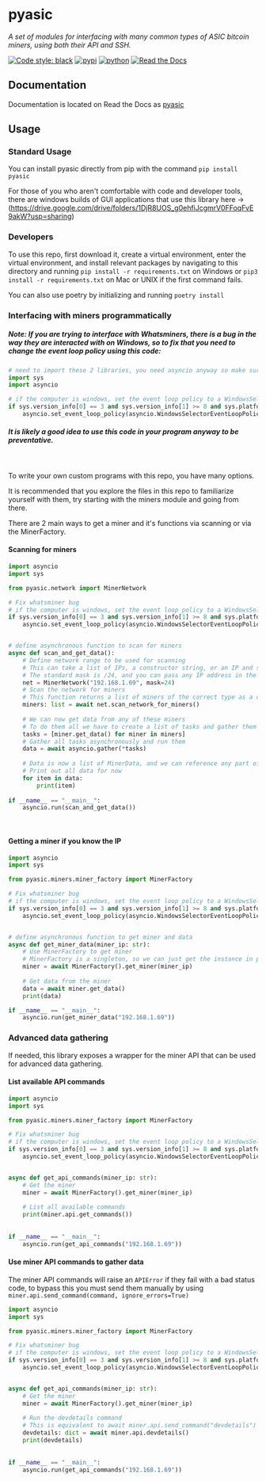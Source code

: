 # pyasic
*A set of modules for interfacing with many common types of ASIC bitcoin miners, using both their API and SSH.*

[![Code style: black](https://img.shields.io/badge/code%20style-black-000000.svg)](https://github.com/psf/black)
[![pypi](https://img.shields.io/pypi/v/pyasic.svg)](https://pypi.org/project/pyasic/)
[![python](https://img.shields.io/pypi/pyversions/pyasic.svg)](https://pypi.org/project/pyasic/)
[![Read the Docs](https://img.shields.io/readthedocs/pyasic)](https://pyasic.readthedocs.io/en/latest/)
## Documentation
Documentation is located on Read the Docs as [pyasic](https://pyasic.readthedocs.io/en/latest/)

## Usage

### Standard Usage
You can install pyasic directly from pip with the command `pip install pyasic`

For those of you who aren't comfortable with code and developer tools, there are windows builds of GUI applications that use this library here -> (https://drive.google.com/drive/folders/1DjR8UOS_g0ehfiJcgmrV0FFoqFvE9akW?usp=sharing)

### Developers
To use this repo, first download it, create a virtual environment, enter the virtual environment, and install relevant packages by navigating to this directory and running ```pip install -r requirements.txt``` on Windows or ```pip3 install -r requirements.txt``` on Mac or UNIX if the first command fails.

You can also use poetry by initializing and running ```poetry install```

### Interfacing with miners programmatically

##### Note: If you are trying to interface with Whatsminers, there is a bug in the way they are interacted with on Windows, so to fix that you need to change the event loop policy using this code: 
```python
# need to import these 2 libraries, you need asyncio anyway so make sure you have sys imported
import sys
import asyncio

# if the computer is windows, set the event loop policy to a WindowsSelector policy
if sys.version_info[0] == 3 and sys.version_info[1] >= 8 and sys.platform.startswith('win'):
    asyncio.set_event_loop_policy(asyncio.WindowsSelectorEventLoopPolicy())
```

##### It is likely a good idea to use this code in your program anyway to be preventative.
<br>

To write your own custom programs with this repo, you have many options.

It is recommended that you explore the files in this repo to familiarize yourself with them, try starting with the miners module and going from there.

There are 2 main ways to get a miner and it's functions via scanning or via the MinerFactory.

#### Scanning for miners
```python
import asyncio
import sys

from pyasic.network import MinerNetwork

# Fix whatsminer bug
# if the computer is windows, set the event loop policy to a WindowsSelector policy
if sys.version_info[0] == 3 and sys.version_info[1] >= 8 and sys.platform.startswith('win'):
    asyncio.set_event_loop_policy(asyncio.WindowsSelectorEventLoopPolicy())


# define asynchronous function to scan for miners
async def scan_and_get_data():
    # Define network range to be used for scanning
    # This can take a list of IPs, a constructor string, or an IP and subnet mask
    # The standard mask is /24, and you can pass any IP address in the subnet
    net = MinerNetwork("192.168.1.69", mask=24)
    # Scan the network for miners
    # This function returns a list of miners of the correct type as a class
    miners: list = await net.scan_network_for_miners()
    
    # We can now get data from any of these miners
    # To do them all we have to create a list of tasks and gather them
    tasks = [miner.get_data() for miner in miners]
    # Gather all tasks asynchronously and run them
    data = await asyncio.gather(*tasks)
    
    # Data is now a list of MinerData, and we can reference any part of that
    # Print out all data for now
    for item in data:
        print(item)
      
if __name__ == "__main__":
    asyncio.run(scan_and_get_data())
```

</br>

#### Getting a miner if you know the IP
```python
import asyncio
import sys

from pyasic.miners.miner_factory import MinerFactory

# Fix whatsminer bug
# if the computer is windows, set the event loop policy to a WindowsSelector policy
if sys.version_info[0] == 3 and sys.version_info[1] >= 8 and sys.platform.startswith('win'):
    asyncio.set_event_loop_policy(asyncio.WindowsSelectorEventLoopPolicy())


# define asynchronous function to get miner and data
async def get_miner_data(miner_ip: str):
    # Use MinerFactory to get miner
    # MinerFactory is a singleton, so we can just get the instance in place
    miner = await MinerFactory().get_miner(miner_ip)
    
    # Get data from the miner
    data = await miner.get_data()
    print(data)

if __name__ == "__main__":
    asyncio.run(get_miner_data("192.168.1.69"))
```

### Advanced data gathering

If needed, this library exposes a wrapper for the miner API that can be used for advanced data gathering.

#### List available API commands
```python
import asyncio
import sys

from pyasic.miners.miner_factory import MinerFactory

# Fix whatsminer bug
# if the computer is windows, set the event loop policy to a WindowsSelector policy
if sys.version_info[0] == 3 and sys.version_info[1] >= 8 and sys.platform.startswith('win'):
    asyncio.set_event_loop_policy(asyncio.WindowsSelectorEventLoopPolicy())


async def get_api_commands(miner_ip: str):
    # Get the miner
    miner = await MinerFactory().get_miner(miner_ip)
    
    # List all available commands
    print(miner.api.get_commands())
    
    
if __name__ == "__main__":
    asyncio.run(get_api_commands("192.168.1.69"))
```

#### Use miner API commands to gather data

The miner API commands will raise an `APIError` if they fail with a bad status code, to bypass this you must send them manually by using `miner.api.send_command(command, ignore_errors=True)`

```python
import asyncio
import sys

from pyasic.miners.miner_factory import MinerFactory

# Fix whatsminer bug
# if the computer is windows, set the event loop policy to a WindowsSelector policy
if sys.version_info[0] == 3 and sys.version_info[1] >= 8 and sys.platform.startswith('win'):
    asyncio.set_event_loop_policy(asyncio.WindowsSelectorEventLoopPolicy())


async def get_api_commands(miner_ip: str):
    # Get the miner
    miner = await MinerFactory().get_miner(miner_ip)
    
    # Run the devdetails command
    # This is equivalent to await miner.api.send_command("devdetails")
    devdetails: dict = await miner.api.devdetails()
    print(devdetails)
    
    
if __name__ == "__main__":
    asyncio.run(get_api_commands("192.168.1.69"))
```
